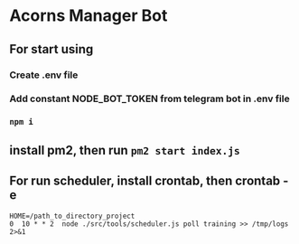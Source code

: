 # Acorns Manager Bot
## For start using 
  ### Create .env file 
  ### Add constant NODE_BOT_TOKEN from telegram bot in .env file
  ### `npm i`
## install pm2, then run `pm2 start index.js`
## For run scheduler, install crontab, then crontab -e
```
HOME=/path_to_directory_project
0  10 * * 2  node ./src/tools/scheduler.js poll training >> /tmp/logs 2>&1
```

